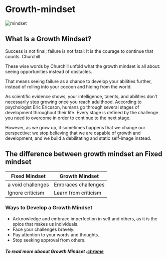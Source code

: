# Growth-mindset

![mindset](https://blog.cengage.com/wp-content/uploads/2020/11/blog-growth-mindset-1511130.png)

## What Is a Growth Mindset?

Success is not final; failure is not fatal: It is the courage to continue that counts. Churchill

These wise words by Churchill unfold what the growth mindset is all about: seeing opportunities instead of obstacles.

That means seeing failure as a chance to develop your abilities further, instead of rolling into your cocoon and hiding from the world.

As scientific evidence shows, your intelligence, talents, and abilities don’t necessarily stop growing once you reach adulthood. According to psychologist Eric Ericsson, humans go through several stages of development throughout their life. Every stage is defined by the challenge you need to overcome in order to continue to the next stage.

However, as we grow up, it sometimes happens that we change our perspective: we stop believing that we are capable of growth and development, and we build a debilitating and static self-image instead.

## The difference between growth mindset an Fixed mindset

Fixed Mindset | Growth Mindset
------------ | -------------
a void challenges |Embraces challenges
Ignore criticism |Learn from criticism


### Ways to Develop a Growth Mindset

* Acknowledge and embrace imperfection in self and others, as it is the spice that makes us individuals.
* Face your challenges bravely. 
* Pay attention to your words and thoughts.
* Stop seeking approval from others.


##### To read more aboout Growth Mindset :[chrome](http://google.com)
